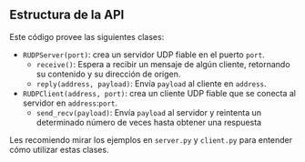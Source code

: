 ## Estructura de la API

Este código provee las siguientes clases:

- `RUDPServer(port)`: crea un servidor UDP fiable en el puerto `port`.
    - `receive()`: Espera a recibir un mensaje de algún cliente, retornando su contenido y su dirección de origen.
    - `reply(address, payload)`: Envía `payload` al cliente en `address`.
- `RUDPClient(address, port)`: crea un cliente UDP fiable que se conecta al servidor en `address`:`port`.
    - `send_recv(payload)`: Envía `payload` al servidor y reintenta un determinado número de veces hasta obtener una respuesta

Les recomiendo mirar los ejemplos en `server.py` y `client.py` para entender cómo utilizar estas clases.

